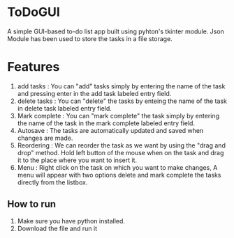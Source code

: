# ToDoGUI
A simple GUI-based to-do list app built using pyhton's tkinter module.
Json Module has been used to store the tasks in a file storage.

# Features 
1) add tasks : You can "add" tasks simply by entering the name of the task and pressing enter in the add task labeled entry field.
2) delete tasks : You can "delete" the tasks by enteing the name of the task in delete task labeled entry field.
3) Mark complete : You can "mark complete" the task simply by entering the name of the task in the mark complete labeled entry field. 
4) Autosave : The tasks are automatically updated and saved when changes are made.
5) Reordering : We can reorder the task as we want by using the "drag and drop" method. Hold left button of the mouse when on the task and drag it to the place where you want to insert it.
6) Menu : Right click on the task on which you want to make changes, A menu will appear with two options delete and mark complete the tasks directly from the listbox.

## How to run
1) Make sure you have python installed.
2) Download the file and run it
